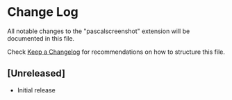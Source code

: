 # Change Log

All notable changes to the "pascalscreenshot" extension will be documented in this file.

Check [Keep a Changelog](http://keepachangelog.com/) for recommendations on how to structure this file.

## [Unreleased]

- Initial release
